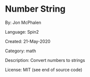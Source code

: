 # Number String

By: Jon McPhalen

Language: Spin2

Created: 21-May-2020

Category: math

Description:
Convert numbers to strings

License: MIT (see end of source code)
